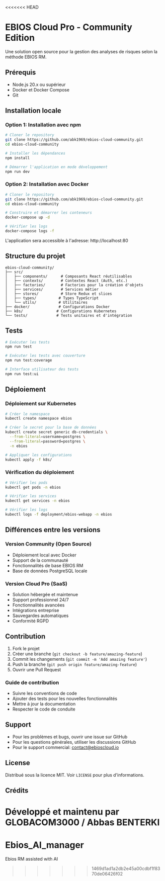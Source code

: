 <<<<<<< HEAD
# EBIOS Cloud Pro - Community Edition

Une solution open source pour la gestion des analyses de risques selon la méthode EBIOS RM.

## Prérequis

- Node.js 20.x ou supérieur
- Docker et Docker Compose
- Git

## Installation locale

### Option 1: Installation avec npm

```bash
# Cloner le repository
git clone https://github.com/abk1969/ebios-cloud-community.git
cd ebios-cloud-community

# Installer les dépendances
npm install

# Démarrer l'application en mode développement
npm run dev
```

### Option 2: Installation avec Docker

```bash
# Cloner le repository
git clone https://github.com/abk1969/ebios-cloud-community.git
cd ebios-cloud-community

# Construire et démarrer les conteneurs
docker-compose up -d

# Vérifier les logs
docker-compose logs -f
```

L'application sera accessible à l'adresse: http://localhost:80

## Structure du projet

```
ebios-cloud-community/
├── src/
│   ├── components/      # Composants React réutilisables
│   ├── contexts/        # Contextes React (Auth, etc.)
│   ├── factories/       # Factories pour la création d'objets
│   ├── services/        # Services métier
│   ├── stores/          # Store Redux et slices
│   ├── types/          # Types TypeScript
│   └── utils/          # Utilitaires
├── docker/             # Configurations Docker
├── k8s/               # Configurations Kubernetes
└── tests/             # Tests unitaires et d'intégration
```

## Tests

```bash
# Exécuter les tests
npm run test

# Exécuter les tests avec couverture
npm run test:coverage

# Interface utilisateur des tests
npm run test:ui
```

## Déploiement

### Déploiement sur Kubernetes

```bash
# Créer le namespace
kubectl create namespace ebios

# Créer le secret pour la base de données
kubectl create secret generic db-credentials \
  --from-literal=username=postgres \
  --from-literal=password=postgres \
  -n ebios

# Appliquer les configurations
kubectl apply -f k8s/
```

### Vérification du déploiement

```bash
# Vérifier les pods
kubectl get pods -n ebios

# Vérifier les services
kubectl get services -n ebios

# Vérifier les logs
kubectl logs -f deployment/ebios-webapp -n ebios
```

## Différences entre les versions

### Version Community (Open Source)
- Déploiement local avec Docker
- Support de la communauté
- Fonctionnalités de base EBIOS RM
- Base de données PostgreSQL locale

### Version Cloud Pro (SaaS)
- Solution hébergée et maintenue
- Support professionnel 24/7
- Fonctionnalités avancées
- Intégrations entreprise
- Sauvegardes automatiques
- Conformité RGPD

## Contribution

1. Fork le projet
2. Créer une branche (`git checkout -b feature/amazing-feature`)
3. Commit les changements (`git commit -m 'Add amazing feature'`)
4. Push la branche (`git push origin feature/amazing-feature`)
5. Ouvrir une Pull Request

### Guide de contribution

- Suivre les conventions de code
- Ajouter des tests pour les nouvelles fonctionnalités
- Mettre à jour la documentation
- Respecter le code de conduite

## Support

- Pour les problèmes et bugs, ouvrir une issue sur GitHub
- Pour les questions générales, utiliser les discussions GitHub
- Pour le support commercial: contact@ebioscloud.io

## License

Distribué sous la licence MIT. Voir `LICENSE` pour plus d'informations.

## Crédits

Développé et maintenu par GLOBACOM3000 / Abbas BENTERKI
=======
# Ebios_AI_manager
Ebios RM assisted with AI 
>>>>>>> 1469d1ad1a2db2e45a00cdbf1f8370de06426f02
